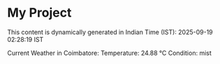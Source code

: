 # My Project

This content is dynamically generated in Indian Time (IST): 2025-09-19 02:28:19 IST


Current Weather in Coimbatore:
Temperature: 24.88 °C
Condition: mist
